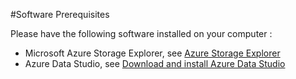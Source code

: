 #Software Prerequisites

Please have the following software installed on your computer :
* Microsoft Azure Storage Explorer, see [Azure Storage Explorer](https://azure.microsoft.com/en-us/features/storage-explorer/)
* Azure Data Studio, see [Download and install Azure Data Studio](https://docs.microsoft.com/en-us/sql/azure-data-studio/download-azure-data-studio)